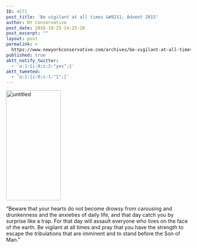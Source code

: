 ```yaml
---
ID: 4271
post_title: 'Be vigilant at all times &#8211; Advent 2015'
author: NY Conservative
post_date: 2016-10-25 14:25:28
post_excerpt: ""
layout: post
permalink: >
  https://www.newyorkconservative.com/archives/be-vigilant-at-all-times-advent-2015/
published: true
aktt_notify_twitter:
  - 'a:1:{i:0;s:3:"yes";}'
aktt_tweeted:
  - 'a:1:{i:0;s:1:"1";}'
---
```

<a href="https://www.newyorkconservative.com/wp-content/uploads/2015/11/untitled.png"><img class="alignnone size-medium wp-image-3746" src="https://www.newyorkconservative.com/wp-content/uploads/2015/11/untitled-149x300.png" alt="untitled" width="149" height="300" /></a>

“Beware that your hearts do not become drowsy
from carousing and drunkenness
and the anxieties of daily life,
and that day catch you by surprise like a trap.
For that day will assault everyone
who lives on the face of the earth.
Be vigilant at all times
and pray that you have the strength
to escape the tribulations that are imminent
and to stand before the Son of Man.”